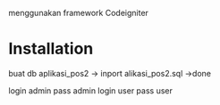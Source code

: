 menggunakan framework Codeigniter

#  Installation

buat db aplikasi_pos2 -> inport alikasi_pos2.sql ->done

login admin pass admin
login user pass user